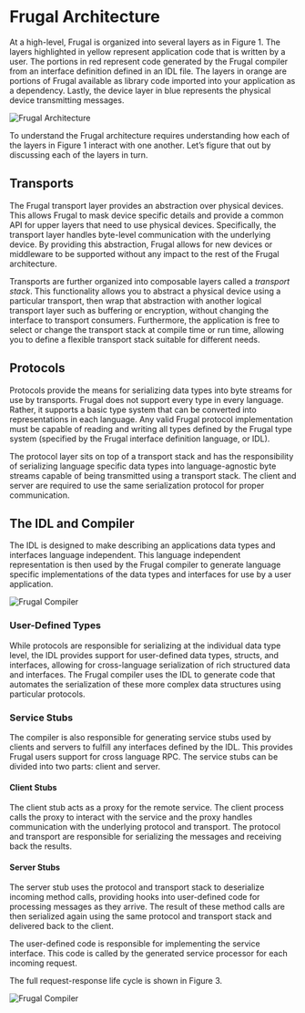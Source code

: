 # Frugal Architecture

At a high-level, Frugal is organized into several layers as in Figure 1.
The layers highlighted in yellow represent application code that is
written by a user. The portions in red represent code generated by the
Frugal compiler from an interface definition defined in an IDL file. The
layers in orange are portions of Frugal available as library code imported
into your application as a dependency. Lastly, the device layer in blue
represents the physical device transmitting messages.

![Frugal Architecture](./images/architecture/FrugalArchitecture.png)

To understand the Frugal architecture requires understanding how each of
the layers in Figure 1 interact with one another. Let’s figure that out by
discussing each of the layers in turn.

## Transports

The Frugal transport layer provides an abstraction over physical devices.
This allows Frugal to mask device specific details and provide a common
API for upper layers that need to use physical devices. Specifically, the
transport layer handles byte-level communication with the underlying
device. By providing this abstraction, Frugal allows for new devices or
middleware to be supported without any impact to the rest of the Frugal
architecture.

Transports are further organized into composable layers called
a *transport stack*. This functionality allows you to abstract a physical
device using a particular transport, then wrap that abstraction with
another logical transport layer such as buffering or encryption, without
changing the interface to transport consumers. Furthermore, the
application is free to select or change the transport stack at compile
time or run time, allowing you to define a flexible transport stack
suitable for different needs.

## Protocols

Protocols provide the means for serializing data types into byte streams
for use by transports. Frugal does not support every type in every
language. Rather, it supports a basic type system that can be converted
into representations in each language. Any valid Frugal protocol
implementation must be capable of reading and writing all types defined by
the Frugal type system (specified by the Frugal interface definition
language, or IDL).

The protocol layer sits on top of a transport stack and has the
responsibility of serializing language specific data types into
language-agnostic byte streams capable of being transmitted using
a transport stack. The client and server are required to use the same
serialization protocol for proper communication.

## The IDL and Compiler

The IDL is designed to make describing an applications data types and
interfaces language independent. This language independent representation
is then used by the Frugal compiler to generate language specific
implementations of the data types and interfaces for use by a user
application.

![Frugal Compiler](./images/architecture/IDLCompiler.png)

### User-Defined Types

While protocols are responsible for serializing at the individual data
type level, the IDL provides support for user-defined data types, structs,
and interfaces, allowing for cross-language serialization of rich
structured data and interfaces. The Frugal compiler uses the IDL to
generate code that automates the serialization of these more complex data
structures using particular protocols.

### Service Stubs

The compiler is also responsible for generating service stubs used by
clients and servers to fulfill any interfaces defined by the IDL. This
provides Frugal users support for cross language RPC. The service stubs
can be divided into two parts: client and server.

#### Client Stubs

The client stub acts as a proxy for the remote service. The client process
calls the proxy to interact with the service and the proxy handles
communication with the underlying protocol and transport. The protocol and
transport are responsible for serializing the messages and receiving back
the results.

#### Server Stubs

The server stub uses the protocol and transport stack to deserialize
incoming method calls, providing hooks into user-defined code for
processing messages as they arrive. The result of these method calls are
then serialized again using the same protocol and transport stack and
delivered back to the client.

The user-defined code is responsible for implementing the service
interface. This code is called by the generated service processor for each
incoming request.

The full request-response life cycle is shown in Figure 3.

![Frugal Compiler](./images/architecture/RPC.png)
